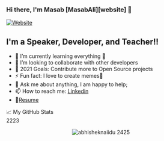 ### Hi there, I'm Masab [MasabAli][website] 👋

[![Website](https://img.shields.io/website?label=masabali.me&style=for-the-badge&url=https%3A%2F%2Fmasabali.me)](https://www.masabali.me/)

## I'm a Speaker, Developer, and Teacher!!

- 🌱 I’m currently learning everything 🤣
- 👯 I’m looking to collaborate with other developers
- 🥅 2021 Goals: Contribute more to Open Source projects
- ⚡ Fun fact: I love to create memes🤣
- 💬 Ask me about anything, I am happy to help;
- 📫 How to reach me: [Linkedin](http://www.linkedin.com/in/masab-ali-860697179)
- 📝[Resume](https://www.masabali.me/Resume.pdf)
<summary>📈 My GitHub Stats</summary>
22
​
23
<p align="center"> <img src="https://github-readme-stats.vercel.app/api?username=Masab Alishow_icons=true&theme=gotham" alt="abhisheknaiidu" />
24
​
25
</details>
